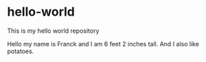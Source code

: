 # hello-world
This is my hello world repository

Hello my name is Franck and I am 6 feet 2 inches tall.
And I also like potatoes.
